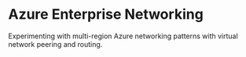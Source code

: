 # Azure Enterprise Networking
Experimenting with multi-region Azure networking patterns with virtual network peering and routing.

